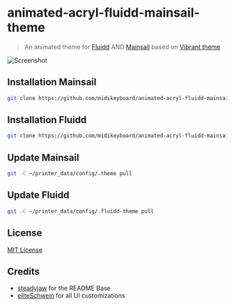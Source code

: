 # animated-acryl-fluidd-mainsail-theme
> An animated theme for [Fluidd](https://github.com/fluidd-core/fluidd) AND [Mainsail](https://github.com/mainsail-crew/mainsail) based on [Vibrant theme](https://github.com/eliteSchwein/acryl-fluidd-mainsail-theme)

![Screenshot](./screenshot.png)

## Installation Mainsail
```bash
git clone https://github.com/midikeyboard/animated-acryl-fluidd-mainsail-theme ~/printer_data/config/.theme
```

## Installation Fluidd
```bash
git clone https://github.com/midikeyboard/animated-acryl-fluidd-mainsail-theme ~/printer_data/config/.fluidd-theme
```

## Update Mainsail
```bash
git -C ~/printer_data/config/.theme pull
```

## Update Fluidd 
```bash
git -C ~/printer_data/config/.fluidd-theme pull
```

## License
[MIT License](./LICENSE)

## Credits
* [steadyjaw](https://github.com/steadyjaw) for the README Base
* [eliteSchwein](https://github.com/eliteSchwein/acryl-fluidd-mainsail-theme) for all UI customizations
